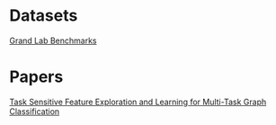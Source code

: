 # Datasets
[Grand Lab Benchmarks](https://github.com/GRAND-Lab/graph_datasets/tree/master/Graph_Repository)

# Papers
[Task Sensitive Feature Exploration and Learning for Multi-Task Graph Classification](https://www.cse.fau.edu/~xqzhu/FelMuG/FelMuG-report.pdf)
